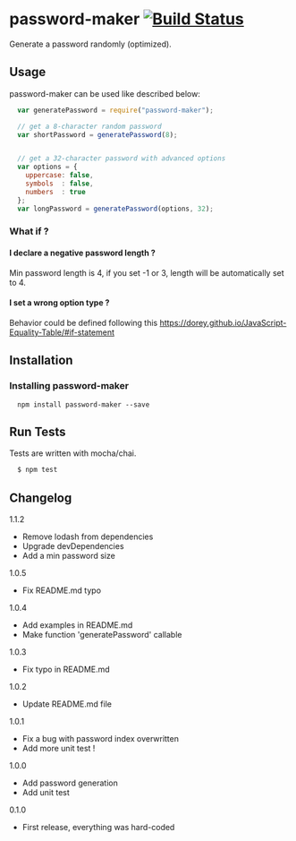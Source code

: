 password-maker [![Build Status](https://travis-ci.org/xsellier/password-maker.svg)](https://travis-ci.org/xsellier/password-maker)
==============

Generate a password randomly (optimized).

## Usage
password-maker can be used like described below:

``` js
  var generatePassword = require("password-maker");

  // get a 8-character random password
  var shortPassword = generatePassword(8);


  // get a 32-character password with advanced options
  var options = {
    uppercase: false,
    symbols  : false,
    numbers  : true
  };
  var longPassword = generatePassword(options, 32);
```

### What if ?

#### I declare a negative password length ?

Min password length is 4, if you set -1 or 3, length will be automatically set to 4.

#### I set a wrong option type ?

Behavior could be defined following this https://dorey.github.io/JavaScript-Equality-Table/#if-statement

## Installation

### Installing password-maker
```
  npm install password-maker --save
```

## Run Tests
Tests are written with mocha/chai.

``` bash
  $ npm test
```

## Changelog
1.1.2
- Remove lodash from dependencies
- Upgrade devDependencies
- Add a min password size

1.0.5
- Fix README.md typo

1.0.4

- Add examples in README.md
- Make function 'generatePassword' callable

1.0.3

- Fix typo in README.md

1.0.2

- Update README.md file

1.0.1

- Fix a bug with password index overwritten
- Add more unit test !

1.0.0

- Add password generation
- Add unit test

0.1.0

- First release, everything was hard-coded
